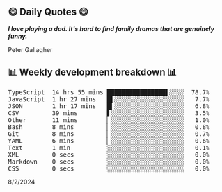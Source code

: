 ## 😄 Daily Quotes 😄

_**I love playing a dad. It's hard to find family dramas that are genuinely funny.**_

Peter Gallagher



## 📊 Weekly development breakdown 📊

<pre>TypeScript  14 hrs 55 mins ████████████████▌░░░░  78.7%
JavaScript  1 hr 27 mins   █▌░░░░░░░░░░░░░░░░░░░   7.7%
JSON        1 hr 17 mins   █▍░░░░░░░░░░░░░░░░░░░   6.8%
CSV         39 mins        ▋░░░░░░░░░░░░░░░░░░░░   3.5%
Other       11 mins        ▏░░░░░░░░░░░░░░░░░░░░   1.0%
Bash        8 mins         ▏░░░░░░░░░░░░░░░░░░░░   0.8%
Git         8 mins         ▏░░░░░░░░░░░░░░░░░░░░   0.7%
YAML        6 mins         ▏░░░░░░░░░░░░░░░░░░░░   0.6%
Text        1 min          ░░░░░░░░░░░░░░░░░░░░░   0.1%
XML         0 secs         ░░░░░░░░░░░░░░░░░░░░░   0.0%
Markdown    0 secs         ░░░░░░░░░░░░░░░░░░░░░   0.0%
CSS         0 secs         ░░░░░░░░░░░░░░░░░░░░░   0.0%</pre>

8/2/2024